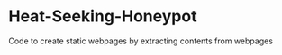 Heat-Seeking-Honeypot
=====================

Code to create static webpages by extracting contents from webpages
